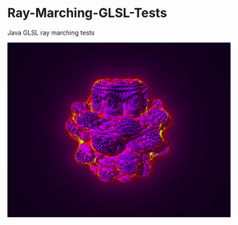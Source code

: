 # Ray-Marching-GLSL-Tests
Java GLSL ray marching tests

<p align="center">
  <img src="examples/MandelBulb.png">
</p>
